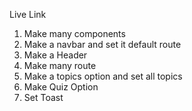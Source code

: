 Live Link 
1. Make many components
2. Make a navbar and set it default route
3. Make a Header 
4. Make many route 
5. Make a topics option and set all topics 
6. Make Quiz Option
7. Set Toast 


